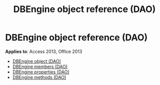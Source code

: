 ﻿---
title: DBEngine object reference (DAO)
TOCTitle: DBEngine Object
ms:assetid: a48f3f16-0ca8-4483-a662-84916c764722
ms:mtpsurl: https://msdn.microsoft.com/library/Dn142515(v=office.15)
ms:contentKeyID: 52073753
ms.date: 09/18/2015
mtps_version: v=office.15
---

# DBEngine object reference (DAO)

**Applies to**: Access 2013, Office 2013

- [DBEngine object (DAO)](dbengine-object-dao.md)
- [DBEngine members (DAO)](dbengine-members-dao.md)
- [DBEngine properties (DAO)](dbengine-properties-dao.md)
- [DBEngine methods (DAO)](dbengine-methods-dao.md)

